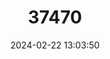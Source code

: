 ---
title: "37470"
category: "Vitex cooperi"
draft: false
date: 2024-02-22 13:03:50
languages:
  Spanish; Castilian: ["Manú", "Manú Blanco", "Manú Plátano", "Plátano", "Plomillo", "Cuajada"]
---